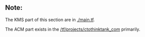 #

## Note: 
The KMS part of this section are in [./main.tf](./main.tf). 

The ACM part exists in the [/tf/projects/ctothinktank_com](../../tf/projects/ctothinktank_com/) primarily.